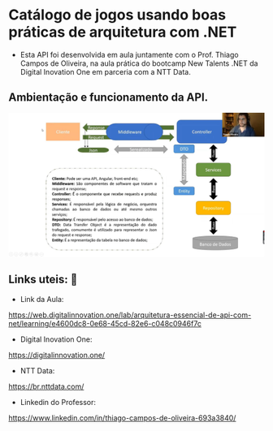 # Catálogo de jogos usando boas práticas de arquitetura com .NET 



* Esta API foi desenvolvida em aula juntamente com o Prof. Thiago Campos de Oliveira, na aula prática do bootcamp New Talents .NET da Digital Inovation One em parceria com a NTT Data. 

  

## Ambientação e funcionamento da API.



![ambientacao](https://github.com/CaioHangai/APICatalogoDeJogos/blob/master/Image/ambientacao.JPG)

## Links uteis: :link: 



* Link da Aula:

<https://web.digitalinnovation.one/lab/arquitetura-essencial-de-api-com-net/learning/e4600dc8-0e68-45cd-82e6-c048c0946f7c>



* Digital Inovation One:

<https://digitalinnovation.one/>



* NTT Data:

<https://br.nttdata.com/>



* Linkedin do Professor:

<https://www.linkedin.com/in/thiago-campos-de-oliveira-693a3840/>











